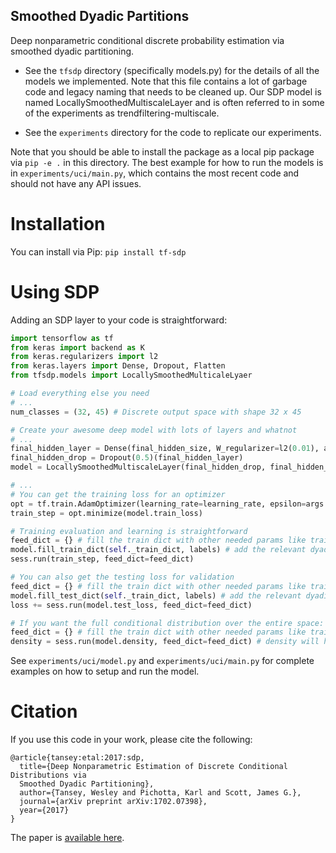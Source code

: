 Smoothed Dyadic Partitions
----------------------------------------------
Deep nonparametric conditional discrete probability estimation via smoothed dyadic partitioning.

- See the `tfsdp` directory (specifically models.py) for the details of all the models we implemented. Note that this file contains a lot of garbage code and legacy naming that needs to be cleaned up. Our SDP model is named LocallySmoothedMultiscaleLayer and is often referred to in some of the experiments as trendfiltering-multiscale. 

- See the `experiments` directory for the code to replicate our experiments.

Note that you should be able to install the package as a local pip package via `pip -e .` in this directory. The best example for how to run the models is in `experiments/uci/main.py`, which contains the most recent code and should not have any API issues.

Installation
============
You can install via Pip: `pip install tf-sdp`

Using SDP
=========
Adding an SDP layer to your code is straightforward:

```python
import tensorflow as tf
from keras import backend as K
from keras.regularizers import l2
from keras.layers import Dense, Dropout, Flatten
from tfsdp.models import LocallySmoothedMulticaleLyaer

# Load everything else you need
# ...
num_classes = (32, 45) # Discrete output space with shape 32 x 45

# Create your awesome deep model with lots of layers and whatnot
# ...
final_hidden_layer = Dense(final_hidden_size, W_regularizer=l2(0.01), activation=K.relu)(...)
final_hidden_drop = Dropout(0.5)(final_hidden_layer)
model = LocallySmoothedMultiscaleLayer(final_hidden_drop, final_hidden_size, num_classes, one_hot=False)

# ...
# You can get the training loss for an optimizer
opt = tf.train.AdamOptimizer(learning_rate=learning_rate, epsilon=args.epsilon)
train_step = opt.minimize(model.train_loss)

# Training evaluation and learning is straightforward
feed_dict = {} # fill the train dict with other needed params like training flag and input vars
model.fill_train_dict(self._train_dict, labels) # add the relevant dyadic nodes to the dictionary
sess.run(train_step, feed_dict=feed_dict)

# You can also get the testing loss for validation
feed_dict = {} # fill the train dict with other needed params like training flag and input vars
model.fill_test_dict(self._train_dict, labels) # add the relevant dyadic nodes to the dictionary
loss += sess.run(model.test_loss, feed_dict=feed_dict)

# If you want the full conditional distribution over the entire space:
feed_dict = {} # fill the train dict with other needed params like training flag and input vars
density = sess.run(model.density, feed_dict=feed_dict) # density will have shape [batchsize,num_classes]
```

See `experiments/uci/model.py` and `experiments/uci/main.py` for complete examples on how to setup and run the model.

Citation
========
If you use this code in your work, please cite the following:

```
@article{tansey:etal:2017:sdp,
  title={Deep Nonparametric Estimation of Discrete Conditional Distributions via
  Smoothed Dyadic Partitioning},
  author={Tansey, Wesley and Pichotta, Karl and Scott, James G.},
  journal={arXiv preprint arXiv:1702.07398},
  year={2017}
}
```

The paper is [available here](http://arxiv.org/abs/1702.07398).

